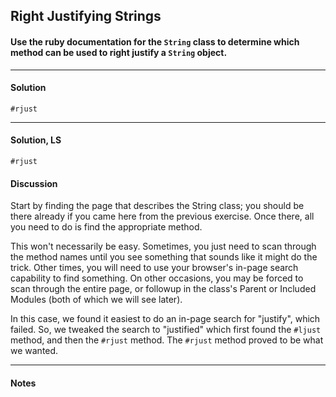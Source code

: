 ## Right Justifying Strings
#### Use the ruby documentation for the `String` class to determine which method can be used to right justify a `String` object.
___
#### Solution
`#rjust`
___
#### Solution, LS
`#rjust`
#### Discussion
Start by finding the page that describes the String class; you should be there already if you came here from the previous exercise. Once there, all you need to do is find the appropriate method.

This won't necessarily be easy. Sometimes, you just need to scan through the method names until you see something that sounds like it might do the trick. Other times, you will need to use your browser's in-page search capability to find something. On other occasions, you may be forced to scan through the entire page, or followup in the class's Parent or Included Modules (both of which we will see later).

In this case, we found it easiest to do an in-page search for "justify", which failed. So, we tweaked the search to "justified" which first found the `#ljust` method, and then the `#rjust` method. The `#rjust` method proved to be what we wanted.
___
#### Notes
